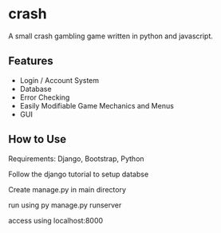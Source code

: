 # crash
A small crash gambling game written in python and javascript.

## Features
* Login / Account System
* Database
* Error Checking
* Easily Modifiable Game Mechanics and Menus
* GUI

## How to Use
Requirements: Django, Bootstrap, Python

Follow the django tutorial to setup databse

Create manage.py in main directory

run using py manage.py runserver

access using localhost:8000
